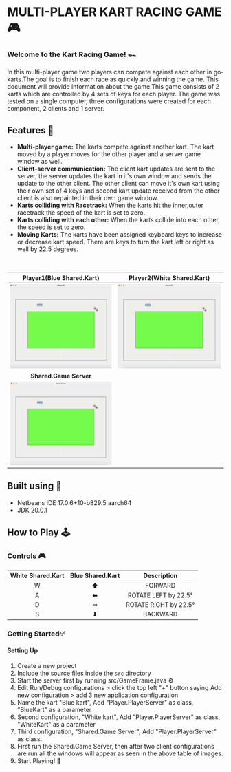 #  MULTI-PLAYER KART RACING GAME  🎮

### Welcome to the Kart Racing Game! 🏎️

In this multi-player game two players can compete against each other in go-karts.The goal is to finish each race as quickly and winning the game.
This document will provide information about the game.This game consists of 2 karts which are controlled by 4 sets of keys for each player.
The game was tested on a single computer, three configurations were created for each component, 2 clients and 1 server.


## Features 🧩
- **Multi-player game:** The karts compete against another kart. The kart moved by a player moves for the other player and a server game window as well.
- **Client-server communication:** The client kart updates are sent to the server, the server updates the kart in it's own window and sends the update to the other client. The other client can move it's own kart using their own set of 4 keys and second kart update received from the other client is also repainted in their own game window. 
- **Karts colliding with Racetrack:** When the karts hit the inner,outer racetrack the speed of the kart is set to zero.
- **Karts colliding with each other:** When the karts collide into each other, the speed is set to zero. 
- **Moving Karts:** The karts have been assigned keyboard keys to increase or decrease kart speed. There are keys to turn the kart left or right as well by 22.5 degrees.

<br>

|        **Player1(Blue Shared.Kart)**        |       **Player2(White Shared.Kart)**        |
|:------------------------------------:|:------------------------------------:|
| <img src="src/player1.png" width="400"/> | <img src="src/player2.png" width="400"/> |
|           **Shared.Game Server**            |                      |
| <img src="src/server.png" width="400"/>  | 


## Built using 🔨
- Netbeans IDE 17.0.6+10-b829.5 aarch64
- JDK 20.0.1

## How to Play 🕹️
### Controls 🎮

|White Shared.Kart| Blue Shared.Kart| Description|  
|:----------:|:----------:|:----------:| 
|W|⬆|FORWARD|  
|A|⬅|ROTATE LEFT by 22.5°|  
|D|➡|ROTATE RIGHT by 22.5°|  
|S|⬇|BACKWARD|  


### Getting Started✅
#### Setting Up
1. Create a new project
2. Include the source files inside the `src` directory
3. Start the server first by running src/GameFrame.java ⚙
4. Edit Run/Debug configurations > click the top left "+" button saying Add new configuration > add 3 new application configuration
5. Name the kart "Blue kart", Add "Player.PlayerServer" as class, "BlueKart" as a parameter
5. Second configuration, "White kart", Add "Player.PlayerServer" as class, "WhiteKart" as a parameter
5. Third configuration, "Shared.Game Server", Add "Player.PlayerServer" as class. 
6. First run the Shared.Game Server, then after two client configurations are run all the windows will appear as seen in the above table of images.  
4. Start Playing! 👾




